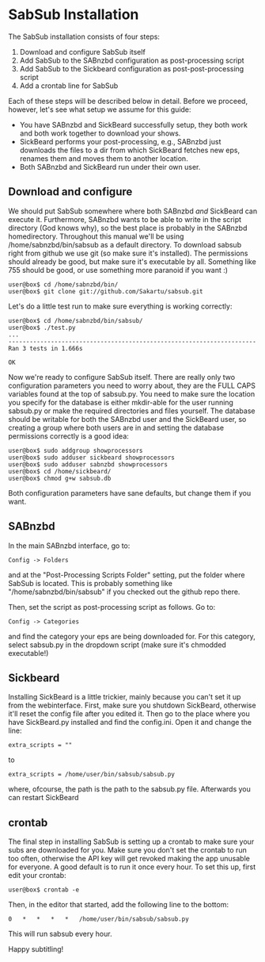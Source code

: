 SabSub Installation
===================

The SabSub installation consists of four steps:

1. Download and configure SabSub itself
2. Add SabSub to the SABnzbd configuration as post-processing script
3. Add SabSub to the Sickbeard configuration as post-post-processing script
4. Add a crontab line for SabSub

Each of these steps will be described below in detail. Before we proceed,
however, let's see what setup we assume for this guide:

- You have SABnzbd and SickBeard successfully setup, they both work and both
work together to download your shows.
- SickBeard performs your post-processing, e.g., SABnzbd just downloads the
files to a dir from which SickBeard fetches new eps, renames them and moves them
to another location.
- Both SABnzbd and SickBeard run under their own user.

Download and configure
----------------------
We should put SabSub somewhere where both SABnzbd *and* SickBeard can
execute it. Furthermore, SABnzbd wants to be able to write in the script
directory (God knows why), so the best place is probably in the SABnzbd
homedirectory. Throughout this manual we'll be using /home/sabnzbd/bin/sabsub as
a default directory. To download sabsub right from github we use git (so make
sure it's installed). The permissions should already be good, but make sure it's
executable by all. Something like 755 should be good, or use something more
paranoid if you want :)

```
user@box$ cd /home/sabnzbd/bin/
user@box$ git clone git://github.com/Sakartu/sabsub.git
```

Let's do a little test run to make sure everything is working correctly:

```
user@box$ cd /home/sabnzbd/bin/sabsub/
user@box$ ./test.py
...
----------------------------------------------------------------------
Ran 3 tests in 1.666s

OK
```

Now we're ready to configure SabSub itself. There are really only two
configuration parameters you need to worry about, they are the FULL CAPS
variables found at the top of sabsub.py. You need to make sure the location you
specify for the database is either mkdir-able for the user running sabsub.py or
make the required directories and files yourself. The database should be
writable for both the SABnzbd user and the SickBeard user, so creating a group
where both users are in and setting the database permissions correctly is a good
idea:

```
user@box$ sudo addgroup showprocessors
user@box$ sudo adduser sickbeard showprocessors
user@box$ sudo adduser sabnzbd showprocessors
user@box$ cd /home/sickbeard/
user@box$ chmod g+w sabsub.db
```

Both configuration parameters have sane defaults, but change them if you want.

SABnzbd
-------
In the main SABnzbd interface, go to:

```
Config -> Folders
```

and at the "Post-Processing Scripts Folder" setting, put the folder where SabSub
is located. This is probably something like "/home/sabnzbd/bin/sabsub" if you
checked out the github repo there.

Then, set the script as post-processing script as follows. Go to:

```
Config -> Categories
```

and find the category your eps are being downloaded for. For this category,
select sabsub.py in the dropdown script (make sure it's chmodded
executable!)

Sickbeard
---------
Installing SickBeard is a little trickier, mainly because you can't set it up
from the webinterface. First, make sure you shutdown SickBeard, otherwise it'll
reset the config file after you edited it. Then go to the place where you have
SickBeard.py installed and
find the config.ini. Open it and change the line:

```
extra_scripts = ""
```

to

```
extra_scripts = /home/user/bin/sabsub/sabsub.py
```

where, ofcourse, the path is the path to the sabsub.py file. Afterwards you can
restart SickBeard

crontab
-------
The final step in installing SabSub is setting up a crontab to make sure your
subs are downloaded for you. Make sure you don't set the crontab to run too
often, otherwise the API key will get revoked making the app unusable for
everyone. A good default is to run it once every hour. To set this up, first
edit your crontab:

```
user@box$ crontab -e
```

Then, in the editor that started, add the following line to the bottom:

```
0   *   *   *   *   /home/user/bin/sabsub/sabsub.py
```

This will run sabsub every hour.

Happy subtitling!
